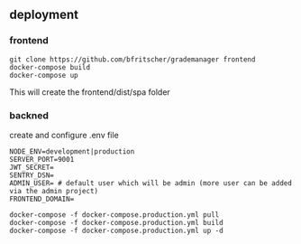 
## deployment

### frontend
```
git clone https://github.com/bfritscher/grademanager frontend
docker-compose build
docker-compose up
```
This will create the frontend/dist/spa folder

### backned
create and configure .env file
```
NODE_ENV=development|production
SERVER_PORT=9001
JWT_SECRET=
SENTRY_DSN=
ADMIN_USER= # default user which will be admin (more user can be added via the admin project)
FRONTEND_DOMAIN=
```

```
docker-compose -f docker-compose.production.yml pull
docker-compose -f docker-compose.production.yml build
docker-compose -f docker-compose.production.yml up -d
```